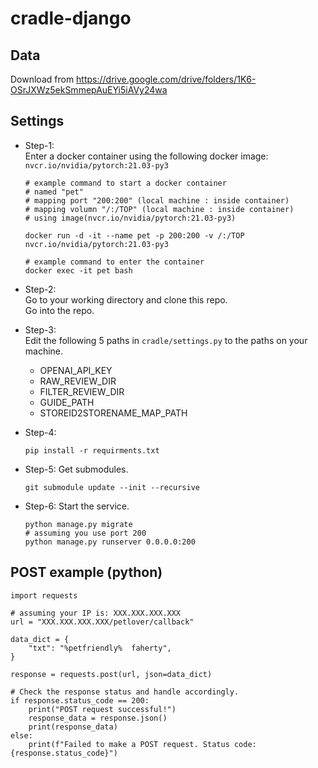 # cradle-django

## Data
Download from https://drive.google.com/drive/folders/1K6-OSrJXWz5ekSmmepAuEYi5iAVy24wa
## Settings

- Step-1:  
Enter a docker container using the following docker image:  
    `nvcr.io/nvidia/pytorch:21.03-py3`
  ```
  # example command to start a docker container
  # named "pet"
  # mapping port "200:200" (local machine : inside container)
  # mapping volumn "/:/TOP" (local machine : inside container)
  # using image(nvcr.io/nvidia/pytorch:21.03-py3)
  
  docker run -d -it --name pet -p 200:200 -v /:/TOP nvcr.io/nvidia/pytorch:21.03-py3
  ```

  ```
  # example command to enter the container
  docker exec -it pet bash
  ```
- Step-2:  
Go to your working directory and clone this repo.  
Go into the repo.

- Step-3:  
  Edit the following 5 paths in `cradle/settings.py` to the paths on your machine.
  - OPENAI_API_KEY
  - RAW_REVIEW_DIR
  - FILTER_REVIEW_DIR
  - GUIDE_PATH
  - STOREID2STORENAME_MAP_PATH

- Step-4:
  
  ```
  pip install -r requirments.txt
  ```
- Step-5:
  Get submodules.
  ```
  git submodule update --init --recursive
  ```

- Step-6:
  Start the service.

  ```
  python manage.py migrate
  # assuming you use port 200
  python manage.py runserver 0.0.0.0:200
  ```

## POST example (python)
```
import requests

# assuming your IP is: XXX.XXX.XXX.XXX
url = "XXX.XXX.XXX.XXX/petlover/callback"

data_dict = {
    "txt": "%petfriendly%  faherty",
}

response = requests.post(url, json=data_dict)

# Check the response status and handle accordingly.
if response.status_code == 200:
    print("POST request successful!")
    response_data = response.json()
    print(response_data)
else:
    print(f"Failed to make a POST request. Status code: {response.status_code}")

```
